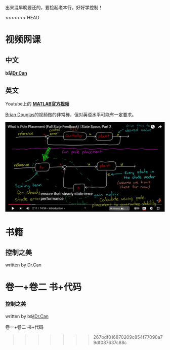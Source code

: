 

出来混早晚要还的，要捡起老本行，好好学控制！

<<<<<<< HEAD
# 视频网课

## 中文

**b站[Dr.Can](https://space.bilibili.com/230105574)**  



## 英文

Youtube上的 **[MATLAB官方视频](https://www.youtube.com/@MATLAB)**

[Brian Douglas](http://engineeringmedia.com)的视频做的非常棒，但对英语水平可能有一定要求。

![alt text](image.png)

# 书籍

## 控制之美 

written by Dr.Can

卷一+卷二 书+代码 
=======
### 控制之美

written by b站[Dr.Can](https://space.bilibili.com/230105574)  

卷一+卷二 书+代码 
>>>>>>> 267bdf016870209c854f77090a79df087637c88c
